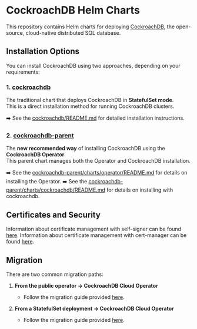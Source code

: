 # CockroachDB Helm Charts

This repository contains Helm charts for deploying [CockroachDB](https://github.com/cockroachdb/cockroach), 
the open-source, cloud-native distributed SQL database.

## Installation Options

You can install CockroachDB using two approaches, depending on your requirements:


### 1. [cockroachdb](./cockroachdb)

The traditional chart that deploys CockroachDB in **StatefulSet mode**.  
This is a direct installation method for running CockroachDB clusters.

➡️ See the [cockroachdb/README.md](./cockroachdb/README.md) for detailed installation instructions.



### 2. [cockroachdb-parent](./cockroachdb-parent)

The **new recommended way** of installing CockroachDB using the **CockroachDB Operator**.  
This parent chart manages both the Operator and CockroachDB installation.

➡️ See the [cockroachdb-parent/charts/operator/README.md](./cockroachdb-parent/charts/operator/README.md) for details on installing the Operator.
➡️ See the [cockroachdb-parent/charts/cockroachdb/README.md](./cockroachdb-parent/charts/cockroachdb//README.md) for details on installing with cockroachdb.



## Certificates and Security

Information about certificate management with self-signer can be found [here](./docs/certificate-management/self-signer.md).
Information about certificate management with cert-manager can be found [here](./docs/certificate-management/cert-manager.md).  


## Migration

There are two common migration paths:

1. **From the public operator → CockroachDB Cloud Operator**   
   - Follow the migration guide provided [here](./docs/migration/operator/README.md).  

2. **From a StatefulSet deployment → CockroachDB Cloud Operator** 
   - Follow the migration guide provided [here](./docs/migration/helm/README.md).  